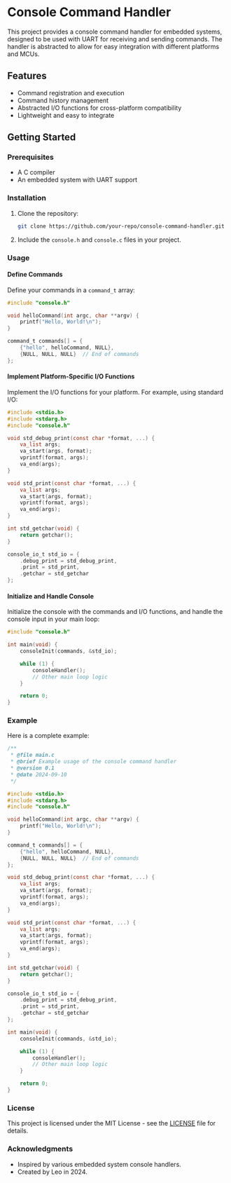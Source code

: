 # Console Command Handler

This project provides a console command handler for embedded systems, designed to be used with UART for receiving and sending commands. The handler is abstracted to allow for easy integration with different platforms and MCUs.

## Features

- Command registration and execution
- Command history management
- Abstracted I/O functions for cross-platform compatibility
- Lightweight and easy to integrate

## Getting Started

### Prerequisites

- A C compiler
- An embedded system with UART support

### Installation

1. Clone the repository:
    ```sh
    git clone https://github.com/your-repo/console-command-handler.git
    ```

2. Include the `console.h` and `console.c` files in your project.

### Usage

#### Define Commands

Define your commands in a `command_t` array:

```c
#include "console.h"

void helloCommand(int argc, char **argv) {
    printf("Hello, World!\n");
}

command_t commands[] = {
    {"hello", helloCommand, NULL},
    {NULL, NULL, NULL}  // End of commands
};
```

#### Implement Platform-Specific I/O Functions

Implement the I/O functions for your platform. For example, using standard I/O:

```c
#include <stdio.h>
#include <stdarg.h>
#include "console.h"

void std_debug_print(const char *format, ...) {
    va_list args;
    va_start(args, format);
    vprintf(format, args);
    va_end(args);
}

void std_print(const char *format, ...) {
    va_list args;
    va_start(args, format);
    vprintf(format, args);
    va_end(args);
}

int std_getchar(void) {
    return getchar();
}

console_io_t std_io = {
    .debug_print = std_debug_print,
    .print = std_print,
    .getchar = std_getchar
};
```

#### Initialize and Handle Console

Initialize the console with the commands and I/O functions, and handle the console input in your main loop:

```c
#include "console.h"

int main(void) {
    consoleInit(commands, &std_io);

    while (1) {
        consoleHandler();
        // Other main loop logic
    }

    return 0;
}
```

### Example

Here is a complete example:

```c
/**
 * @file main.c
 * @brief Example usage of the console command handler
 * @version 0.1
 * @date 2024-09-10
 */

#include <stdio.h>
#include <stdarg.h>
#include "console.h"

void helloCommand(int argc, char **argv) {
    printf("Hello, World!\n");
}

command_t commands[] = {
    {"hello", helloCommand, NULL},
    {NULL, NULL, NULL}  // End of commands
};

void std_debug_print(const char *format, ...) {
    va_list args;
    va_start(args, format);
    vprintf(format, args);
    va_end(args);
}

void std_print(const char *format, ...) {
    va_list args;
    va_start(args, format);
    vprintf(format, args);
    va_end(args);
}

int std_getchar(void) {
    return getchar();
}

console_io_t std_io = {
    .debug_print = std_debug_print,
    .print = std_print,
    .getchar = std_getchar
};

int main(void) {
    consoleInit(commands, &std_io);

    while (1) {
        consoleHandler();
        // Other main loop logic
    }

    return 0;
}
```

### License

This project is licensed under the MIT License - see the [LICENSE](LICENSE) file for details.

### Acknowledgments

- Inspired by various embedded system console handlers.
- Created by Leo in 2024.
